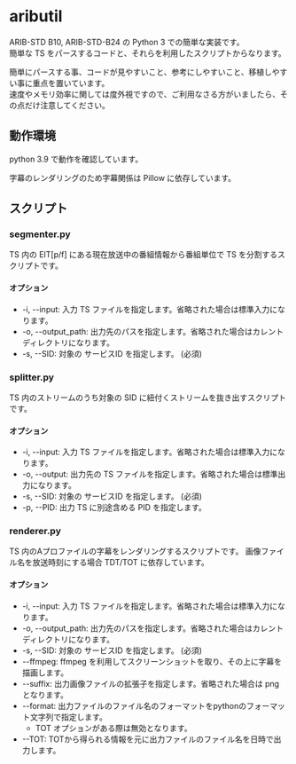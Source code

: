 # aributil

ARIB-STD B10, ARIB-STD-B24 の Python 3 での簡単な実装です。  
簡単な TS をパースするコードと、それらを利用したスクリプトからなります。  

簡単にパースする事、コードが見やすいこと、参考にしやすいこと、移植しやすい事に重点を置いています。  
速度やメモリ効率に関しては度外視ですので、ご利用なさる方がいましたら、その点だけ注意してください。  

## 動作環境

python 3.9 で動作を確認しています。  

字幕のレンダリングのため字幕関係は Pillow に依存しています。  

## スクリプト

### segmenter.py

TS 内の EIT[p/f] にある現在放送中の番組情報から番組単位で TS を分割するスクリプトです。

#### オプション

* -i, --input: 入力 TS ファイルを指定します。省略された場合は標準入力になります。
* -o, --output_path: 出力先のパスを指定します。省略された場合はカレントディレクトリになります。
* -s, --SID: 対象の サービスID を指定します。 (必須)

### splitter.py

TS 内のストリームのうち対象の SID に紐付くストリームを抜き出すスクリプトです。

#### オプション

* -i, --input: 入力 TS ファイルを指定します。省略された場合は標準入力になります。
* -o, --output: 出力先の TS ファイルを指定します。省略された場合は標準出力になります。
* -s, --SID: 対象の サービスID を指定します。 (必須)
* -p, --PID: 出力 TS に別途含める PID を指定します。

### renderer.py

TS 内のAプロファイルの字幕をレンダリングするスクリプトです。
画像ファイル名を放送時刻にする場合 TDT/TOT に依存しています。

#### オプション

* -i, --input: 入力 TS ファイルを指定します。省略された場合は標準入力になります。
* -o, --output_path: 出力先のパスを指定します。省略された場合はカレントディレクトリになります。
* -s, --SID: 対象の サービスID を指定します。 (必須)
* --ffmpeg: ffmpeg を利用してスクリーンショットを取り、その上に字幕を描画します。
* --suffix: 出力画像ファイルの拡張子を指定します。省略された場合は png となります。
* --format: 出力ファイルのファイル名のフォーマットをpythonのフォーマット文字列で指定します。
  * TOT オプションがある際は無効となります。
* --TOT: TOTから得られる情報を元に出力ファイルのファイル名を日時で出力します。
